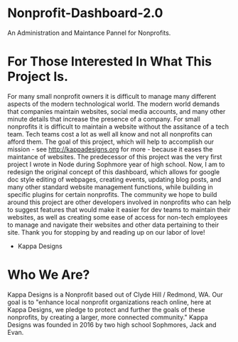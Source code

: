 # Nonprofit-Dashboard-2.0

An Administration and Maintance Pannel for Nonprofits.

# For Those Interested In What This Project Is.

For many small nonprofit owners it is difficult to manage many different aspects of the modern technological world. The modern world demands that companies
maintain websites, social media accounts, and many other minute details that increase the presence of a company. For small nonprofits it is difficult to maintain
a website without the assitance of a tech team. Tech teams cost a lot as well all know and not all nonprofits can afford them. The goal of this project, which will
help to accomplish our mission - see http://kappadesigns.org for more - because it eases the maintance of websites. The predecessor of this project was the very first
project I wrote in Node during Sophmore year of high school. Now, I am to redesign the original concept of this dashboard, which allows for google doc style editing of
webpages, creating events, updating blog posts, and many other standard website management functions, while building in specific plugins for certain nonprofits. The community
we hope to build around this project are other developers involved in nonprofits who can help to suggest features that would make it easier for dev teams to maintain
their websites, as well as creating some ease of access for non-tech employees to manage and navigate their websites and other data pertaining to their site. Thank you for
stopping by and reading up on our labor of love!
- Kappa Designs

# Who We Are?

Kappa Designs is a Nonprofit based out of Clyde Hill / Redmond, WA. Our goal is to "enhance local nonprofit organizations reach online, here at Kappa Designs, 
we pledge to protect and further the goals of these nonprofits, by creating a larger, more connected community." Kappa Designs was founded in 2016 by two 
high school Sophmores, Jack and Evan.
